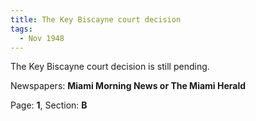 ```yaml
---  
title: The Key Biscayne court decision  
tags:  
  - Nov 1948  
---  
```

  
The Key Biscayne court decision is still pending.  
  
Newspapers: **Miami Morning News or The Miami Herald**  
  
Page: **1**, Section: **B** 

